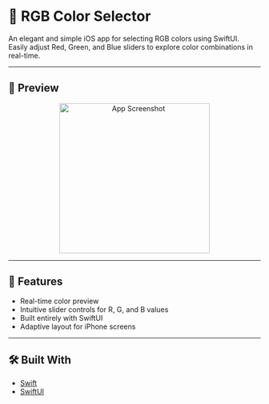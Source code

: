 # 🎨 RGB Color Selector

An elegant and simple iOS app for selecting RGB colors using SwiftUI.  
Easily adjust Red, Green, and Blue sliders to explore color combinations in real-time.

---

## 📱 Preview

<div align="center">
  <img src="https://github.com/user-attachments/assets/106cebba-c422-4c11-8801-b42e37a352f4" alt="App Screenshot" width="300"/>
</div>

---

## 🚀 Features

- Real-time color preview
- Intuitive slider controls for R, G, and B values
- Built entirely with SwiftUI
- Adaptive layout for iPhone screens

---

## 🛠 Built With

- [Swift](https://developer.apple.com/swift/)
- [SwiftUI](https://developer.apple.com/xcode/swiftui/)
